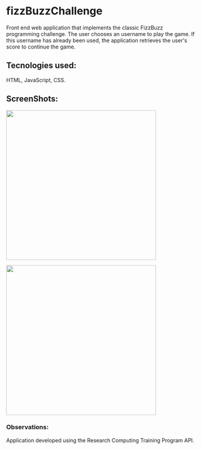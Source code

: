 # fizzBuzzChallenge
Front end web application that implements the classic FizzBuzz programming challenge.
The user chooses an username to play the game. If this username has already been used, the application retrieves the user's score to continue the game.

## Tecnologies used:
HTML, JavaScript, CSS.

## ScreenShots:
<img width="400" src="https://drive.google.com/uc?export=view&id=1a8Ixw89NNCOU3L3mnfmz6xckTFaoDt6z
">

<img width="400" src="https://drive.google.com/uc?export=view&id=1e65L5BPabsdu-NrC1gFdzSrJN4e70Qxr
">

### Observations:
Application developed using the Research Computing Training Program API.